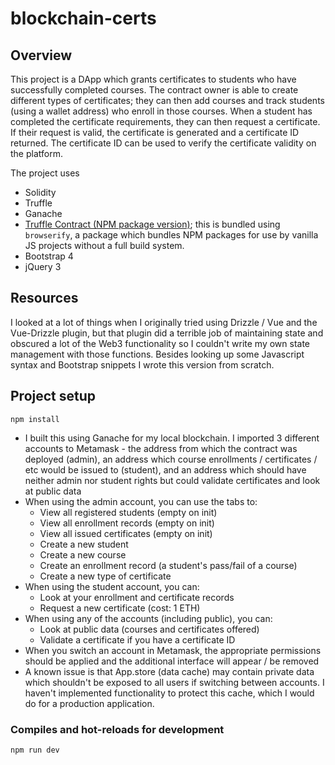 # blockchain-certs

## Overview
This project is a DApp which grants certificates to students who have successfully completed courses. The contract owner is able to create different types of certificates; they can then add courses and track students (using a wallet address) who enroll in those courses. When a student has completed the certificate requirements, they can then request a certificate. If their request is valid, the certificate is generated and a certificate ID returned. The certificate ID can be used to verify the certificate validity on the platform.

The project uses
- Solidity
- Truffle
- Ganache
- [Truffle Contract (NPM package version)](https://www.npmjs.com/package/@truffle/contract); this is bundled using `browserify`, a package which bundles NPM packages for use by vanilla JS projects without a full build system.
- Bootstrap 4
- jQuery 3

## Resources
I looked at a lot of things when I originally tried using Drizzle / Vue and the Vue-Drizzle plugin, but that plugin did a terrible job of maintaining state and obscured a lot of the Web3 functionality so I couldn't write my own state management with those functions. Besides looking up some Javascript syntax and Bootstrap snippets I wrote this version from scratch.

## Project setup
```
npm install
```
- I built this using Ganache for my local blockchain. I imported 3 different accounts to Metamask - the address from which the contract was deployed (admin), an address which course enrollments / certificates / etc would be issued to (student), and an address which should have neither admin nor student rights but could validate certificates and look at public data
- When using the admin account, you can use the tabs to:
    - View all registered students (empty on init)
    - View all enrollment records (empty on init)
    - View all issued certificates (empty on init)
    - Create a new student
    - Create a new course
    - Create an enrollment record (a student's pass/fail of a course)
    - Create a new type of certificate
- When using the student account, you can:
    - Look at your enrollment and certificate records
    - Request a new certificate (cost: 1 ETH)
- When using any of the accounts (including public), you can:
    - Look at public data (courses and certificates offered)
    - Validate a certificate if you have a certificate ID
- When you switch an account in Metamask, the appropriate permissions should be applied and the additional interface will appear / be removed
- A known issue is that App.store (data cache) may contain private data which shouldn't be exposed to all users if switching between accounts. I haven't implemented functionality to protect this cache, which I would do for a production application.

### Compiles and hot-reloads for development
```
npm run dev
```

